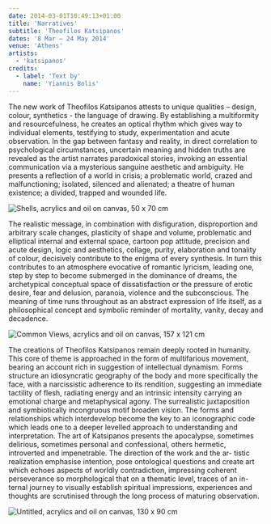 ```yaml
---
date: 2014-03-01T10:49:13+01:00
title: 'Narratives'
subtitle: 'Theofilos Katsipanos'
dates: '8 Mar – 24 May 2014'
venue: 'Athens'
artists:
  - 'katsipanos' 
credits:
  - label: 'Text by'
    name: 'Yiannis Bolis'
---
```


The new work of Theofilos Katsipanos attests to unique qualities – design, colour, synthetics - the language of drawing. By establishing a multiformity and resourcefulness, he creates an optical rhythm which gives way to individual elements, testifying to study, experimentation and acute observation. In the gap between fantasy and reality, in direct correlation to psychological circumstances, uncertain meaning and hidden truths are revealed as the artist narrates paradoxical stories, invoking an essential communication via a mysterious sanguine aesthetic and ambiguity. He presents a reflection of a world in crisis; a problematic world, crazed and malfunctioning; isolated, silenced and alienated; a theatre of human existence; a divided, trapped and wounded life.

![Shells, <br>acrylics and oil on canvas, <br>50 x 70 cm](/exhibitions/katsipanos-narratives/kats-01_917x1280.jpg)

The realistic message, in combination with disfiguration, disproportion and arbitrary scale changes, plasticity of shape and volume, problematic and elliptical internal and external space, cartoon pop attitude, precision and acute design, logic and aesthetics, collage, purity, elaboration and tonality of colour, decisively contribute to the enigma of every synthesis.  In turn this contributes to an atmosphere evocative of romantic lyricism, leading one, step by step to become submerged in the dominance of dreams, the archetypical conceptual space of dissatisfaction or the pressure of erotic desire, fear and delusion, paranoia, violence and the subconscious. The meaning of time runs throughout as an abstract expression of life itself, as a philosophical concept and symbolic reminder of mortality, vanity, decay and decadence.

![Common Views, <br>acrylics and oil on canvas, <br>157 x 121 cm](/exhibitions/katsipanos-narratives/kats-02_973x1280.jpg)

The creations of Theofilos Katsipanos remain deeply rooted in humanity. This core of theme is approached in the form of multifarious movement, bearing an account rich in suggestion of intellectual dynamism. Forms structure an idiosyncratic geography of the body and more specifically the face, with a narcissistic adherence to its rendition, suggesting an immediate tactility of flesh, radiating energy and an intrinsic intensity carrying an emotional charge and metaphysical agony.  The surrealistic juxtaposition and symbiotically incongruous motif broaden vision. The forms and relationships which interdevelop become the key to an iconographic code which leads one to a deeper levelled approach to understanding and interpretation. The art of Katsipanos presents the apocalypse, sometimes delirious, sometimes personal and confessional, others hermetic, introverted and impenetrable. The direction of the work and the ar- tistic realization emphasise intention, pose ontological questions and create art which echoes aspects of worldly contradiction, impressing coherent perseverance so morphological that on a thematic level, traces of an in- ternal journey to visually establish spiritual impressions, experiences and thoughts are scrutinised through the long process of maturing observation.

![Untitled, <br>acrylics and oil on canvas, <br>130 x 90 cm](/exhibitions/katsipanos-narratives/kats-03_893x1280.jpg)
